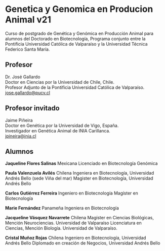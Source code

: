# Genetica y Genomica en Producion Animal v21
Curso de postgrado de Genética y Genómica en Producción Animal para alumnos del Doctorado en Biotecnología, Programa conjunto entre la Pontificia Universidad Católica de Valparaíso y la Universidad Técnica Federico Santa María.

## Profesor
Dr. José Gallardo  
Doctor en Ciencias por la Universidad de Chile, Chile.  
Profesor Adjunto de la Pontificia Universidad Católica de Valparaíso.  
jose.gallardo@pucv.cl  

## Profesor invitado
Jaime Piñeira   
Doctor en Genética por la Universidad de Vigo, España.  
Investigador en Genética Animal de INIA Carillanca.  
jpineira@inia.cl

## Alumnos

**Jaqueline Flores Salinas**
Mexicana
Licenciado en Biotecnología Genómica

**Paula Valenzuela Avilés**
Chilena
Ingeniera en Biotecnología, Universidad Andrés Bello (sede Viña del mar)
Magister en Biotecnología, Universidad Andrés Bello

**Carlos Gutiérrez Ferreira**
Ingeniero en Biotecnología
Magíster en Biotecnología

**Marie Fernández**
Panameña
Ingeniera en Biotecnología

**Jacqueline Vásquez Navarrete**
Chilena
Magíster en Ciencias Biológicas, Mención Neurociencias. Universidad de Valparaíso
Licenciatura en Ciencias, Mención Biología. Universidad de Valparaíso.

**Cristal Muñoz Rojas**
Chilena
Ingeniero en Biotecnología, Universidad Andrés Bello
Diplomado en creación de Negocios, Universidad Andrés Bello 

